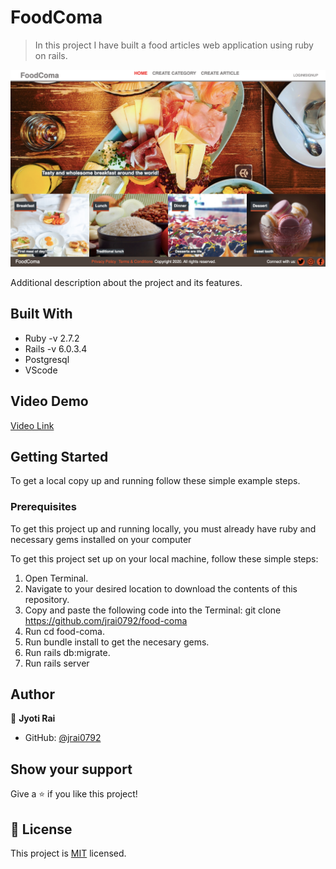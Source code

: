 # FoodComa

> In this project I have built a food articles web application using ruby on rails.

![screenshot](./app-screenshot.png)

Additional description about the project and its features.

## Built With

- Ruby -v 2.7.2
- Rails -v 6.0.3.4
- Postgresql
- VScode

## Video Demo

[Video Link](https://www.loom.com/share/64fb5589d1fc4685856e1db9d773f630)


## Getting Started

To get a local copy up and running follow these simple example steps.

### Prerequisites
To get this project up and running locally, you must already have ruby and necessary gems installed on your computer

To get this project set up on your local machine, follow these simple steps:

1. Open Terminal.
2. Navigate to your desired location to download the contents of this repository.
3. Copy and paste the following code into the Terminal: git clone https://github.com/jrai0792/food-coma
4. Run cd food-coma.
5. Run bundle install to get the necesary gems.
6. Run rails db:migrate.
7. Run rails server

## Author

👤 **Jyoti Rai**

- GitHub: [@jrai0792](https://github.com/githubhandle)

## Show your support

Give a ⭐️ if you like this project!

## 📝 License

This project is [MIT](lic.url) licensed.
